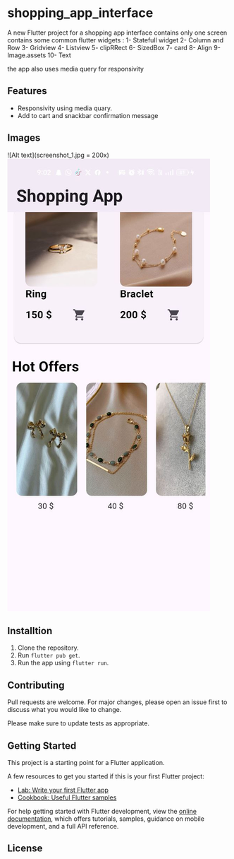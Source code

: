 # shopping_app_interface

A new Flutter project for a shopping app interface contains only one screen contains some common flutter widgets : 
1- Statefull widget
2- Column and Row
3- Gridview
4- Listview
5- clipRRect
6- SizedBox
7- card
8- Align
9- Image.assets
10- Text

the app also uses media query for responsivity

## Features

- Responsivity using media quary.
- Add to cart and snackbar confirmation message

## Images

![Alt text](screenshot_1.jpg = 200x) ![Alt text](screenshoot_2.jpg)
## Installtion

1. Clone the repository.
2. Run `flutter pub get`.
3. Run the app using `flutter run`.



## Contributing

Pull requests are welcome. For major changes, please open an issue first
to discuss what you would like to change.

Please make sure to update tests as appropriate.

## Getting Started

This project is a starting point for a Flutter application.

A few resources to get you started if this is your first Flutter project:

- [Lab: Write your first Flutter app](https://docs.flutter.dev/get-started/codelab)
- [Cookbook: Useful Flutter samples](https://docs.flutter.dev/cookbook)

For help getting started with Flutter development, view the
[online documentation](https://docs.flutter.dev/), which offers tutorials,
samples, guidance on mobile development, and a full API reference.

## License
